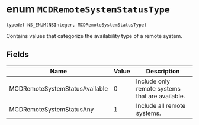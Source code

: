 # enum `MCDRemoteSystemStatusType`

```
typedef NS_ENUM(NSInteger, MCDRemoteSystemStatusType)
```

Contains values that categorize the availability type of a remote system.

## Fields

Name  | Value | Description                          
----------|----------------|-
MCDRemoteSystemStatusAvailable | 0 | Include only remote systems that are available. 
MCDRemoteSystemStatusAny | 1 | Include all remote systems.